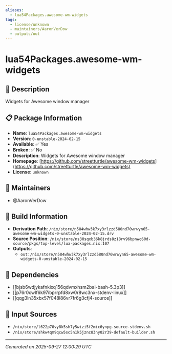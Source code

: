 ```yaml
---
aliases:
  - lua54Packages.awesome-wm-widgets
tags:
  - license/unknown
  - maintainers/AaronVerDow
  - outputs/out
---
```


# lua54Packages.awesome-wm-widgets

## 📝 Description

Widgets for Awesome window manager

## 📋 Package Information

- **Name**: `lua54Packages.awesome-wm-widgets`
- **Version**: `0-unstable-2024-02-15`
- **Available**: ✅ Yes
- **Broken**: ✅ No
- **Description**: Widgets for Awesome window manager
- **Homepage**: [https://github.com/streetturtle/awesome-wm-widgets](https://github.com/streetturtle/awesome-wm-widgets)
- **License**: `unknown`
## 👥 Maintainers

- @AaronVerDow


## 🔧 Build Information

- **Derivation Path**: `/nix/store/n584whw3k7xy3rlzzd580nd70wrwyn65-awesome-wm-widgets-0-unstable-2024-02-15.drv`
- **Source Position**: `/nix/store/ns30sqxb36k8jrds8z18rv96bpnwc60d-source/pkgs/top-level/lua-packages.nix:107`
- **Outputs**:
  - `out`:  `/nix/store/n584whw3k7xy3rlzzd580nd70wrwyn65-awesome-wm-widgets-0-unstable-2024-02-15`

## 🔗 Dependencies

- [[bjsb6wdjykafnkixq156qdvmxhsm2bai-bash-5.3p3]]
- [[p76r0cwlf6k97ibprrpfd8xw0r8wc3nx-stdenv-linux]]
- [[qqg3ln35xbx57f048l86vr7fr6g3cfj4-source]]

## 📁 Input Sources

- `/nix/store/l622p70vy8k5sh7y5wizi5f2mic6ynpg-source-stdenv.sh`
- `/nix/store/shkw4qm9qcw5sc5n1k5jznc83ny02r39-default-builder.sh`

---
*Generated on 2025-09-27 12:00:29 UTC*

